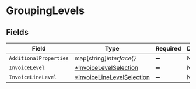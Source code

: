 # GroupingLevels


## Fields

| Field                                                                          | Type                                                                           | Required                                                                       | Description                                                                    |
| ------------------------------------------------------------------------------ | ------------------------------------------------------------------------------ | ------------------------------------------------------------------------------ | ------------------------------------------------------------------------------ |
| `AdditionalProperties`                                                         | map[string]*interface{}*                                                       | :heavy_minus_sign:                                                             | N/A                                                                            |
| `InvoiceLevel`                                                                 | [*InvoiceLevelSelection](../../models/shared/invoicelevelselection.md)         | :heavy_minus_sign:                                                             | N/A                                                                            |
| `InvoiceLineLevel`                                                             | [*InvoiceLineLevelSelection](../../models/shared/invoicelinelevelselection.md) | :heavy_minus_sign:                                                             | N/A                                                                            |